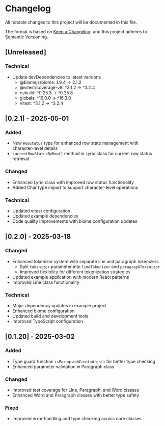 # Changelog

All notable changes to this project will be documented in this file.

The format is based on [Keep a Changelog](https://keepachangelog.com/en/1.0.0/),
and this project adheres to [Semantic Versioning](https://semver.org/spec/v2.0.0.html).

## [Unreleased]

### Technical
- Update devDependencies to latest versions
  - @biomejs/biome: 1.9.4 → 2.1.2
  - @vitest/coverage-v8: ^3.1.2 → ^3.2.4
  - esbuild: ^0.25.3 → ^0.25.8
  - globals: ^16.0.0 → ^16.3.0
  - vitest: ^3.1.2 → ^3.2.4

## [0.2.1] - 2025-05-01

### Added
- New `RowStatus` type for enhanced row state management with character-level details
- `currentRowStatusByRow()` method in Lyric class for current row status retrieval

### Changed
- Enhanced Lyric class with improved row status functionality
- Added Char type import to support character-level operations

### Technical
- Updated vitest configuration
- Updated example dependencies
- Code quality improvements with biome configuration updates

## [0.2.0] - 2025-03-18

### Changed
- Enhanced tokenizer system with separate line and paragraph tokenizers
  - Split `tokenizer` parameter into `lineTokenizer` and `paragraphTokenizer`
  - Improved flexibility for different tokenization strategies
- Updated example application with modern React patterns
- Improved Line class functionality

### Technical
- Major dependency updates in example project
- Enhanced biome configuration
- Updated build and development tools
- Improved TypeScript configuration

## [0.1.20] - 2025-03-02

### Added
- Type guard function `isParagraphCreateArgs()` for better type checking
- Enhanced parameter validation in Paragraph class

### Changed
- Improved test coverage for Line, Paragraph, and Word classes
- Enhanced Word and Paragraph classes with better type safety

### Fixed
- Improved error handling and type checking across core classes